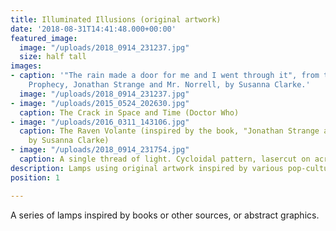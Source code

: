 ```yaml
---
title: Illuminated Illusions (original artwork)
date: '2018-08-31T14:41:48.000+00:00'
featured_image:
  image: "/uploads/2018_0914_231237.jpg"
  size: half tall
images:
- caption: '"The rain made a door for me and I went through it", from the Raven King''s
    Prophecy, Jonathan Strange and Mr. Norrell, by Susanna Clarke.'
  image: "/uploads/2018_0914_231237.jpg"
- image: "/uploads/2015_0524_202630.jpg"
  caption: The Crack in Space and Time (Doctor Who)
- image: "/uploads/2016_0311_143106.jpg"
  caption: The Raven Volante (inspired by the book, "Jonathan Strange and Mr Norell"
    by Susanna Clarke)
- image: "/uploads/2018_0914_231754.jpg"
  caption: A single thread of light. Cycloidal pattern, lasercut on acrylic.
description: Lamps using original artwork inspired by various pop-culture entities
position: 1

---
```

A series of lamps inspired by books or other sources, or abstract graphics.